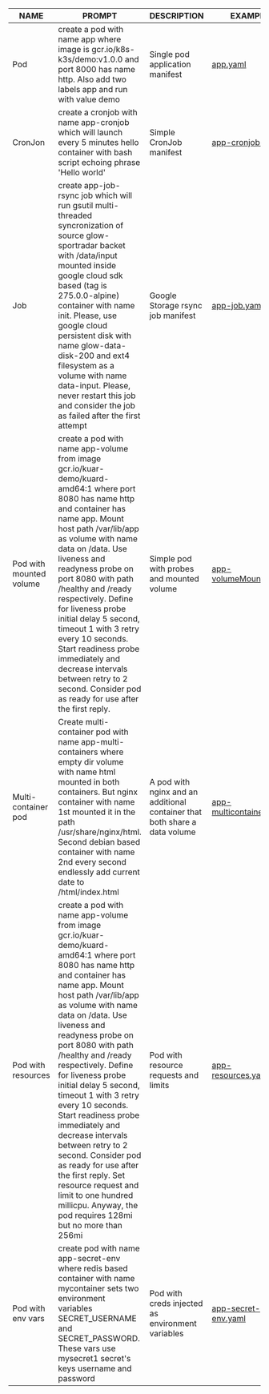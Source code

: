 | NAME     | PROMPT     | DESCRIPTION                  | EXAMPLE                            |
|----------|------------|------------------------------|------------------------------------|
| Pod      | create a pod with name app where image is gcr.io/k8s-k3s/demo:v1.0.0 and port 8000 has name http. Also add two labels app and run with value demo   | Single pod application manifest    | [app.yaml](yaml/app.yaml)|
|CronJon   | create a cronjob with name app-cronjob which will launch every 5 minutes hello container with bash script echoing phrase 'Hello world'| Simple CronJob manifest | [app-cronjob.yaml](yaml/app-cronjob.yaml)|
|Job       | create app-job-rsync job which will run gsutil multi-threaded syncronization of source glow-sportradar backet with /data/input mounted inside google cloud sdk based (tag is 275.0.0-alpine) container with name init. Please, use google cloud persistent disk with name glow-data-disk-200 and ext4 filesystem as a volume with name data-input. Please, never restart this job and consider the job as failed after the first attempt | Google Storage rsync job manifest | [app-job.yaml](yaml/app-job.yaml)|
| Pod with mounted volume | create a pod with name app-volume from image gcr.io/kuar-demo/kuard-amd64:1 where port 8080 has name http and container has name app. Mount host path /var/lib/app as volume with name data on /data. Use liveness and readyness probe on port 8080 with path /healthy and /ready respectively. Define for liveness probe initial delay 5 second, timeout 1 with 3 retry every 10 seconds. Start readiness probe immediately and decrease intervals between retry to 2 second. Consider pod as ready for use after the first reply. | Simple pod with probes and mounted volume | [app-volumeMounts.yaml](yaml/app-volumeMounts.yaml) |
| Multi-container pod | Create multi-container pod with name app-multi-containers where empty dir volume with name html mounted in both containers. But nginx container with name 1st mounted it in the path /usr/share/nginx/html. Second debian based container with name 2nd every second endlessly add current date to /html/index.html | A pod with nginx and an additional container that both share a data volume | [app-multicontainer.yaml](yaml/app-multicontainer.yaml) |
| Pod with resources | create a pod with name app-volume from image gcr.io/kuar-demo/kuard-amd64:1 where port 8080 has name http and container has name app. Mount host path /var/lib/app as volume with name data on /data. Use liveness and readyness probe on port 8080 with path /healthy and /ready respectively. Define for liveness probe initial delay 5 second, timeout 1 with 3 retry every 10 seconds. Start readiness probe immediately and decrease intervals between retry to 2 second. Consider pod as ready for use after the first reply. Set resource request and limit to one hundred millicpu. Anyway, the pod requires 128mi but no more than 256mi | Pod with resource requests and limits | [app-resources.yaml](yaml/app-resources.yaml) |
| Pod with env vars | create pod with name app-secret-env where redis based container with name mycontainer sets two environment variables SECRET_USERNAME and SECRET_PASSWORD. These vars use mysecret1 secret's keys username and password | Pod with creds injected as environment variables | [app-secret-env.yaml](yaml/app-secret-env.yaml) |
